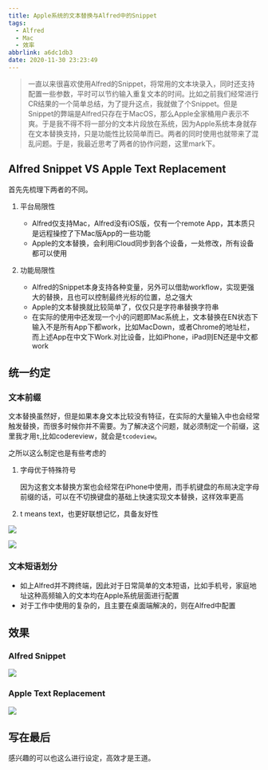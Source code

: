 ```yaml
---
title: Apple系统的文本替换与Alfred中的Snippet
tags:
  - Alfred
  - Mac
  - 效率
abbrlink: a6dc1db3
date: 2020-11-30 23:23:49
---
```

> 一直以来很喜欢使用Alfred的Snippet，将常用的文本块录入，同时还支持配置一些参数，平时可以节约输入重复文本的时间。比如之前我们经常进行CR结果的一个简单总结，为了提升这点，我就做了个Snippet。但是Snippet的弊端是Alfred只存在于MacOS，那么Apple全家桶用户表示不爽。于是我不得不将一部分的文本片段放在系统，因为Apple系统本身就存在文本替换支持，只是功能性比较简单而已。两者的同时使用也就带来了混乱问题。于是，我最近思考了两者的协作问题，这里mark下。

## Alfred Snippet VS Apple Text Replacement
首先先梳理下两者的不同。

1. 平台局限性
	
	- Alfred仅支持Mac，Alfred没有iOS版，仅有一个remote App，其本质只是远程操控了下Mac版App的一些功能
	- Apple的文本替换，会利用iCloud同步到各个设备，一处修改，所有设备都可以使用
2. 功能局限性
	- Alfred的Snippet本身支持各种变量，另外可以借助workflow，实现更强大的替换，且也可以控制最终光标的位置，总之强大
	- Apple的文本替换就比较简单了，仅仅只是字符串替换字符串
	- 在实际的使用中还发现一个小的问题即Mac系统上，文本替换在EN状态下输入不是所有App下都work，比如MacDown，或者Chrome的地址栏，而上述App在中文下Work.对比设备，比如iPhone，iPad则EN还是中文都work

## 统一约定

### 文本前缀

文本替换虽然好，但是如果本身文本比较没有特征，在实际的大量输入中也会经常触发替换，而很多时候你并不需要。为了解决这个问题，就必须制定一个前缀，这里我才用`t`,比如codereview，就会是`tcodeview`。

之所以这么制定也是有些考虑的

1. 字母优于特殊符号
	
	因为这套文本替换方案也会经常在iPhone中使用，而手机键盘的布局决定字母前缀的话，可以在不切换键盘的基础上快速实现文本替换，这样效率更高
2. t means text，也更好联想记忆，具备友好性

![](https://static.1991421.cn/2020/2020-11-30-235158.jpeg)


![](https://static.1991421.cn/2020/2020-12-01-000153.jpeg)


### 文本短语划分

- 如上Alfred并不跨终端，因此对于日常简单的文本短语，比如手机号，家庭地址这种高频输入的文本均在Apple系统层面进行配置
- 对于工作中使用的复杂的，且主要在桌面端解决的，则在Alfred中配置

## 效果

### Alfred Snippet
	
![](https://static.1991421.cn/2020/2020-11-30-233141.gif)

### Apple Text Replacement

![](https://static.1991421.cn/2020/2020-12-01-000442.gif)


## 写在最后

感兴趣的可以也这么进行设定，高效才是王道。






